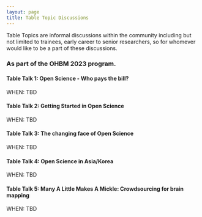 ```yaml
---
layout: page
title: Table Topic Discussions
---
```


Table Topics are informal discussions within the community including but not limited to trainees, early career to senior researchers, so for whomever would like to be a part of these discussions.

### As part of the OHBM 2023 program.

#### Table Talk 1: Open Science - Who pays the bill?
WHEN: TBD <!-- 11.30 (GMT -4), July 23 (Sunday) -->  <br>
<!-- [Join on Crowdcast](https://www.crowdcast.io/e/osr-table-telehealth) -->

#### Table Talk 2: Getting Started in Open Science
WHEN: TBD <!-- 16.45 (GMT -4), July 23 (Sunday) -->  <br>
<!-- [Join on Crowdcast](https://www.crowdcast.io/e/osr-table-evolution-of) -->

#### Table Talk 3: The changing face of Open Science
WHEN: TBD <!-- 12.15 (GMT -4), July 24 (Monday) -->  <br>
<!-- [Join on Crowdcast](https://www.crowdcast.io/e/osr-table-standardization) -->

#### Table Talk 4: Open Science in Asia/Korea
WHEN: TBD <!-- 11.45 (GMT -4), July 25 (Tuesday) -->  <br>
<!-- [Join on Crowdcast](https://www.crowdcast.io/e/osr-table-data-governance) -->

#### Table Talk 5: Many A Little Makes A Mickle: Crowdsourcing for brain mapping
WHEN: TBD <!-- 11.45 (GMT -4), July 26 (Wednesday) --> <br>
<!-- [Join on Crowdcast](https://www.crowdcast.io/e/osr-table-data-reuse) -->
